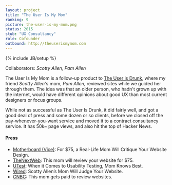 ```yaml
---
layout: project
title: "The User Is My Mom"
ranking: 9
picture: the-user-is-my-mom.png
status: 2015
stub: "UX Consultancy"
role: Cofounder
outbound: http://theuserismymom.com
---
```

{% include JB/setup %}

Collaborators: _Scotty Allen, Pam Allen_

The User Is My Mom is a follow-up product to [The User is Drunk](../the-user-is-drunk), where my friend _Scotty Allen_'s mom, _Pam Allen_, reviewed sites while we guided her through them. The idea was that an older person, who hadn't grown up with the internet, would have different opinions about good UX than most current designers or focus groups.

While not as successful as The User Is Drunk, it did fairly well, and got a good deal of press and some dozen or so clients, before we closed off the pay-whenever-you-want service and moved it to a contract consultancy service. It has 50k~ page views, and also hit the top of Hacker News.

#### Press

- <a href="http://motherboard.vice.com/read/for-75-a-real-life-mom-will-critique-your-website-designe">Motherboard (Vice)</a>: For $75, a Real-Life Mom Will Critique Your Website Design.
- <a href="http://thenextweb.com/dd/2015/05/19/guys-mom-will-review-website-75/">TheNextWeb</a>: This mom will review your website for $75.
- <a href="http://blog.utest.com/2015/05/26/when-it-comes-to-usability-testing-mom-knows-best/">UTest</a>: When it Comes to Usability Testing, Mom Knows Best.
- <a href="http://www.wired.com/2015/05/theuserismymom/">Wired</a>: Scotty Allen’s Mom Will Judge Your Website.
- <a href="http://www.cnbc.com/id/102721245">CNBC</a>: This mom gets paid to review websites.